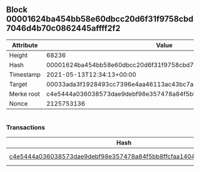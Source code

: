## Block 00001624ba454bb58e60dbcc20d6f31f9758cbd7046d4b70c0862445affff2f2

Attribute | Value
--- | ---
Height | 68236
Hash | 00001624ba454bb58e60dbcc20d6f31f9758cbd7046d4b70c0862445affff2f2
Timestamp | 2021-05-13T12:34:13+00:00
Target | 00033ada3f1928493cc7396e4aa46113ac43bc7ac52aab5d08e3934913716f64
Merke root | c4e5444a036038573dae9debf98e357478a84f5bb8ffcfaa14045418dd0a9f06
Nonce | 2125753136

```

```

### Transactions

Hash | Amount
--- | ---
[c4e5444a036038573dae9debf98e357478a84f5bb8ffcfaa14045418dd0a9f06](c4e5444a036038573dae9debf98e357478a84f5bb8ffcfaa14045418dd0a9f06.md) | 10.00000000 SKEPTI 

